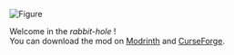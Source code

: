 ![Figure](https://i.imgur.com/rQRLMll.png "Binary Dimension")

Welcome in the *rabbit-hole* !  
You can download the mod on [Modrinth](https://modrinth.com/project/binarydimension) and [CurseForge](https://www.curseforge.com/minecraft/mc-mods/binary-dimension).
